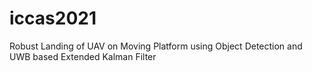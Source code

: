 # iccas2021
Robust Landing of UAV on Moving Platform using Object Detection and UWB based Extended Kalman Filter

